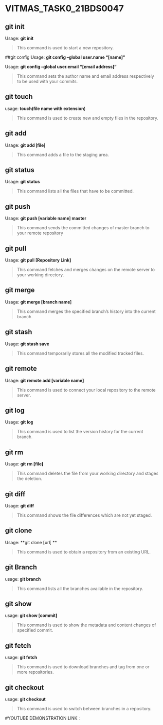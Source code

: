 # VITMAS_TASK0_21BDS0047

## git init
Usage: **git init**

>This command is used to start a new repository.

##git config
Usage: **git config –global user.name “[name]”**

Usage: **git config –global user.email “[email address]”** 

>This command sets the author name and email address respectively to be used with your commits.

## git touch
usage: **touch(file name with extension)**

>This command is used to create new and empty files in the repository.

## git add
Usage: **git add [file]**  

>This command adds a file to the staging area.

## git status
Usage: **git status** 

>This command lists all the files that have to be committed.

## git push
Usage: **git push [variable name] master**

>This command sends the committed changes of master branch to your remote repository

## git pull
Usage: **git pull [Repository Link]**

>This command fetches and merges changes on the remote server to your working directory.

## git merge
Usage: **git merge [branch name]**

>This command merges the specified branch’s history into the current branch.

## git stash
Usage: **git stash save**  

>This command temporarily stores all the modified tracked files.

## git remote
Usage: **git remote add [variable name]**

>This command is used to connect your local repository to the remote server.

## git log
Usage: **git log**  

>This command is used to list the version history for the current branch.

## git rm
Usage: **git rm [file]**

>This command deletes the file from your working directory and stages the deletion.

## git diff
Usage: **git diff**

>This command shows the file differences which are not yet staged.

## git clone
Usage: **git clone [url] **

>This command is used to obtain a repository from an existing URL.

## git Branch
usage: **git branch**

>This command lists all the branches available in the repository.

## git show 
usage:  **git show [commit]**

>This command is used to show the metadata and content changes of specified commit.

## git fetch 
usage: **git fetch<repo URL>**

>This command is used to download branches and tag from one or more repositories.  
  
## git checkout
usage: **git checkout<branch name>**
  
>This command is used to switch between branches in a repository.
  
#YOUTUBE DEMONSTRATION LINK :

   
  







